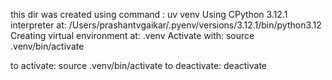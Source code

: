 this dir was created using command : uv venv
Using CPython 3.12.1 interpreter at: /Users/prashantvgaikar/.pyenv/versions/3.12.1/bin/python3.12
Creating virtual environment at: .venv
Activate with: source .venv/bin/activate


to activate: source .venv/bin/activate
to deactivate: deactivate